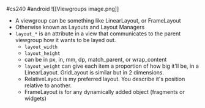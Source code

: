 #cs240 #android
![[Viewgroups image.png]]
- A viewgroup can be something like LinearLayout, or FrameLayout
- Otherwise known as Layouts and Layout Managers
- `layout_*`  is an attribute in a view that communicates to the parent viewgroup how it wants to be layed out.
	- `layout_width`
	- `layout_height`
	- can be in px, in, mm, dp, match_parent, or wrap_content
	- `layout_weight` can give each item a proportion of how big it'll be, in a LinearLayout. GridLayout is similar but in 2 dimensions.
	- RelativeLayout is my preferred layout. You describe it's position relative to another. 
	- FrameLayout is for any dynamically added object (fragments or widgets)
